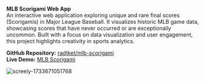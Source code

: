 **MLB Scorigami Web App**  
An interactive web application exploring unique and rare final scores (Scorigamis) in Major League Baseball. It visualizes historic MLB game data, showcasing scores that have never occurred or are exceptionally uncommon. Built with a focus on data visualization and user engagement, this project highlights creativity in sports analytics.

**GitHub Repository:** [radtket/mlb-scorigami](https://github.com/radtket/mlb-scorigami)  
**Live Demo:** [MLB Scorigami](https://radtket.github.io/mlb-scorigami/)

![screely-1733671051768](https://github.com/user-attachments/assets/b5fb25e9-d8ed-4c6e-90d9-48eab7bd1530)
